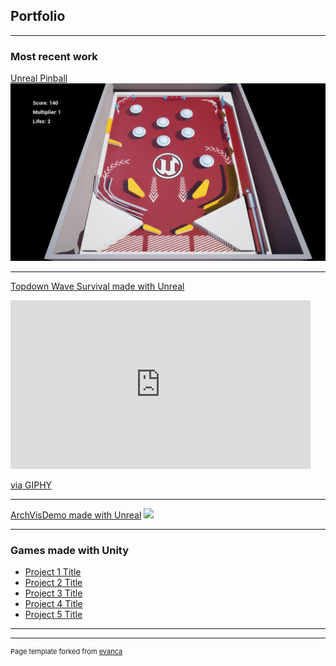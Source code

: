 ## Portfolio

---

### Most recent work 

[Unreal Pinball](https://thetiodan.itch.io/tios-unreal-pinball)
<img src="images/PinballGameplay.jpg?raw=true"/>

---
[Topdown Wave Survival made with Unreal](/pdf/sample_presentation.pdf)
<iframe src="https://giphy.com/embed/OgQohkiN1QKIsN71rN" width="480" height="270" frameBorder="0" class="giphy-embed" allowFullScreen></iframe><p><a href="https://giphy.com/gifs/OgQohkiN1QKIsN71rN">via GIPHY</a></p>

---
[ArchVisDemo made with Unreal](http://example.com/)
<img src="images/dummy_thumbnail.jpg?raw=true"/>

---

### Games made with Unity

- [Project 1 Title](http://example.com/)
- [Project 2 Title](http://example.com/)
- [Project 3 Title](http://example.com/)
- [Project 4 Title](http://example.com/)
- [Project 5 Title](http://example.com/)

---




---
<p style="font-size:11px">Page template forked from <a href="https://github.com/evanca/quick-portfolio">evanca</a></p>
<!-- Remove above link if you don't want to attibute -->
